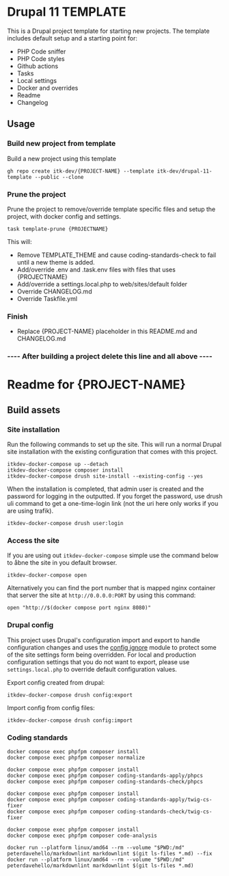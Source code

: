 # Drupal 11 TEMPLATE

This is a Drupal project template for starting new projects. The template
includes default setup and a starting point for:

- PHP Code sniffer
- PHP Code styles
- Github actions
- Tasks
- Local settings
- Docker and overrides
- Readme
- Changelog

## Usage

### Build new project from template

Build a new project using this template

``` shell
gh repo create itk-dev/{PROJECT-NAME} --template itk-dev/drupal-11-template --public --clone 
```

### Prune the project

Prune the project to remove/override template specific files and setup the
project, with docker config and settings.

``` shell
task template-prune {PROJECTNAME}
```

This will:

- Remove TEMPLATE_THEME and cause coding-standards-check to fail until a new
theme is added.
- Add/override .env and .task.env files with files that uses {PROJECTNAME}
- Add/override a settings.local.php to web/sites/default folder
- Override CHANGELOG.md
- Override Taskfile.yml

### Finish

- Replace {PROJECT-NAME} placeholder in this README.md and CHANGELOG.md

<!-- markdownlint-disable MD025 -->

### ---- After building a project delete this line and all above ----

# Readme for {PROJECT-NAME}

## Build assets

### Site installation

Run the following commands to set up the site. This will run a normal Drupal site installation with the existing
configuration that comes with this project.

``` shell name="site-up"
itkdev-docker-compose up --detach
itkdev-docker-compose composer install
itkdev-docker-compose drush site-install --existing-config --yes
```

When the installation is completed, that admin user is created and the password for logging in the outputted. If you
forget the password, use drush uli command to get a one-time-login link (not the uri here only works if you are using
trafik).

``` shell name="site-login"
itkdev-docker-compose drush user:login
```

### Access the site

If you are using out `itkdev-docker-compose` simple use the command below to åbne the site in you default browser.

``` shell name="site-open"
itkdev-docker-compose open
```

Alternatively you can find the port number that is mapped nginx container that server the site at `http://0.0.0.0:PORT`
by using this command:

``` shell
open "http://$(docker compose port nginx 8080)"
```

### Drupal config

This project uses Drupal's configuration import and export to handle configuration changes and uses the [config
ignore](https://www.drupal.org/project/config_ignore) module to protect some of the site settings form being overridden.
For local and production configuration settings that you do not want to export, please use `settings.local.php` to
override default configuration values.

Export config created from drupal:

```shell
itkdev-docker-compose drush config:export
```

Import config from config files:

``` shell
itkdev-docker-compose drush config:import
```

### Coding standards

``` shell name=coding-standards-composer
docker compose exec phpfpm composer install
docker compose exec phpfpm composer normalize
```

``` shell name=coding-standards-php
docker compose exec phpfpm composer install
docker compose exec phpfpm composer coding-standards-apply/phpcs
docker compose exec phpfpm composer coding-standards-check/phpcs
```

``` shell name=coding-standards-twig
docker compose exec phpfpm composer install
docker compose exec phpfpm composer coding-standards-apply/twig-cs-fixer
docker compose exec phpfpm composer coding-standards-check/twig-cs-fixer
```

``` shell name=code-analysis
docker compose exec phpfpm composer install
docker compose exec phpfpm composer code-analysis
```

``` shell name=coding-standards-markdown
docker run --platform linux/amd64 --rm --volume "$PWD:/md" peterdavehello/markdownlint markdownlint $(git ls-files *.md) --fix
docker run --platform linux/amd64 --rm --volume "$PWD:/md" peterdavehello/markdownlint markdownlint $(git ls-files *.md)
```
